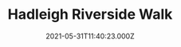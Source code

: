 ---
date: 2021-05-31T11:40:23.000Z
title: Hadleigh Riverside Walk
latitude: 52.04302854043937
longitude: 0.9499096870422363
category: checkin
---